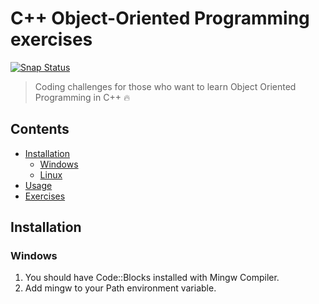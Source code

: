 # C++ Object-Oriented Programming exercises
[![Snap Status](https://build.snapcraft.io/badge/kerolloz/oop-exercises.svg)](https://build.snapcraft.io/user/kerolloz/oop-exercises)
>Coding challenges for those who want to learn Object Oriented Programming in C++ :fire: 

## Contents
- [Installation](#installation)
  - [Windows](#windows)
  - [Linux](#linux)
- [Usage](#usage)
- [Exercises](#exercise)

## Installation
### Windows
1. You should have Code::Blocks installed with Mingw Compiler.
1. Add mingw to your Path environment variable. 
